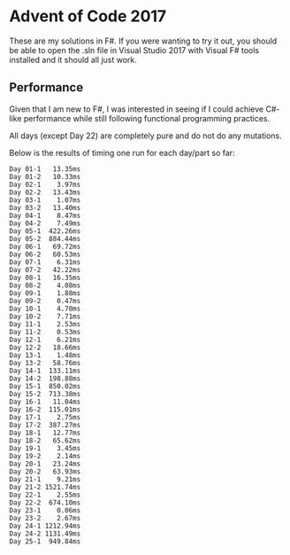 # Advent of Code 2017

These are my solutions in F#. If you were wanting to try it out, you should be able to open the .sln file in Visual Studio 2017 with Visual F# tools installed and it should all just work.

## Performance

Given that I am new to F#, I was interested in seeing if I could achieve C#-like performance while still following functional programming practices.

All days (except Day 22) are completely pure and do not do any mutations.

Below is the results of timing one run for each day/part so far:

	Day 01-1   13.35ms
	Day 01-2   10.33ms
	Day 02-1    3.97ms
	Day 02-2   13.43ms
	Day 03-1    1.07ms
	Day 03-2   13.40ms
	Day 04-1    8.47ms
	Day 04-2    7.49ms
	Day 05-1  422.26ms
	Day 05-2  884.44ms
	Day 06-1   69.72ms
	Day 06-2   60.53ms
	Day 07-1    6.31ms
	Day 07-2   42.22ms
	Day 08-1   16.35ms
	Day 08-2    4.08ms
	Day 09-1    1.88ms
	Day 09-2    0.47ms
	Day 10-1    4.70ms
	Day 10-2    7.71ms
	Day 11-1    2.53ms
	Day 11-2    0.53ms
	Day 12-1    6.21ms
	Day 12-2   18.66ms
	Day 13-1    1.48ms
	Day 13-2   58.76ms
	Day 14-1  133.11ms
	Day 14-2  198.88ms
	Day 15-1  850.02ms
	Day 15-2  713.38ms
	Day 16-1   11.04ms
	Day 16-2  115.01ms
	Day 17-1    2.75ms
	Day 17-2  387.27ms
	Day 18-1   12.77ms
	Day 18-2   65.62ms
	Day 19-1    3.45ms
	Day 19-2    2.14ms
	Day 20-1   23.24ms
	Day 20-2   63.93ms
	Day 21-1    9.21ms
	Day 21-2 1521.74ms
	Day 22-1    2.55ms
	Day 22-2  674.10ms
	Day 23-1    0.06ms
	Day 23-2    2.67ms
	Day 24-1 1212.94ms
	Day 24-2 1131.49ms
	Day 25-1  949.84ms